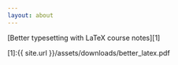 ```yaml
---
layout: about
---
```


[Better typesetting with LaTeX course notes][1]

[1]:{{ site.url }}/assets/downloads/better_latex.pdf

